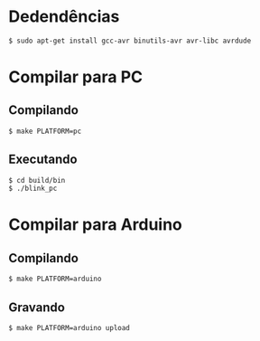 # Dedendências

```bash
$ sudo apt-get install gcc-avr binutils-avr avr-libc avrdude
```

# Compilar para PC
## Compilando
```bash
$ make PLATFORM=pc
```

## Executando
```bash
$ cd build/bin
$ ./blink_pc 
```

# Compilar para Arduino
## Compilando
```bash
$ make PLATFORM=arduino
```
## Gravando 
```bash
$ make PLATFORM=arduino upload
```